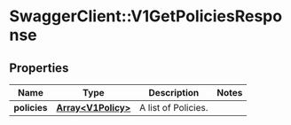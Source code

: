 # SwaggerClient::V1GetPoliciesResponse

## Properties
Name | Type | Description | Notes
------------ | ------------- | ------------- | -------------
**policies** | [**Array&lt;V1Policy&gt;**](V1Policy.md) | A list of Policies. | 

